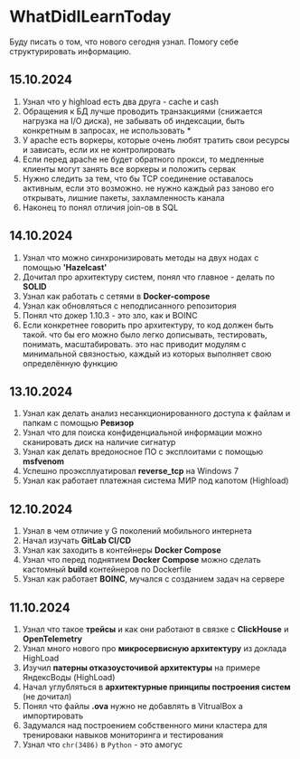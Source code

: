 # WhatDidILearnToday
Буду писать о том, что нового сегодня узнал. Помогу себе структурировать информацию.

## 15.10.2024
1. Узнал что у highload есть два друга - cache и cash
2. Обращения к БД лучше проводить транзакциями (снижается нагрузка на I/O диска), не забывать об индексации, быть конкретным в запросах, не использовать *
3. У apache есть воркеры, которые очень любят тратить свои ресурсы и зависать, если их не контролировать
4. Если перед apache не будет обратного прокси, то медленные клиенты могут занять все воркеры и положить сервак
5. Нужно следить за тем, что бы TCP соединение оставалось активным, если это возможно. не нужно каждый раз заново его открывать, лишние пакеты, захламленность канала
6. Наконец то понял отличия join-ов в SQL



## 14.10.2024
1. Узнал что можно синхронизировать методы на двух нодах с помощью **'Hazelcast'**
2. Дочитал про архитектуру систем, понял что главное - делать по **SOLID**
3. Узнал как работать с сетями в **Docker-compose**
4. Узнал как обновляться с неподписанного репозитория
5. Понял что докер 1.10.3 - это зло, как и BOINC 
6. Если конкретнее говорить про архитектуру, то код должен быть такой. что бы его можно было легко дописывать, тестировать, понимать, масштабировать. это нас приводит модулям с минимальной связностью, каждый из которых выполняет свою определённую функцию

## 13.10.2024
1. Узнал как делать анализ несанкционированного доступа к файлам и папкам с помощью **Ревизор**
2. Узнал что для поиска конфиденциальной информации можно сканировать диск на наличие сигнатур
3. Узнал как делать вредоносное ПО с эксплоитами с помощью **msfvenom**
4. Успешно проэксплуатировал **reverse_tcp** на Windows 7
5. Узнал как работает платежная система МИР под капотом (Highload)

## 12.10.2024
1. Узнал в чем отличие у G поколений мобильного интернета
2. Начал изучать **GitLab CI/CD**
3. Узнал как заходить в контейнеры **Docker Compose**
4. Узнал что перед поднятием **Docker Compose** можно сделать кастомный **build** контейнеров по Dockerfile
5. Узнал как работает **BOINC**, мучался с созданием задач на сервере

## 11.10.2024
1. Узнал что такое **трейсы** и как они работают в связке с **ClickHouse** и **OpenTelemetry**
2. Узнал много нового про **микросервисную архитектуру** из доклада HighLoad
3. Изучил **патерны отказоусточивой архитектуры** на примере ЯндексВоды (HighLoad)
4. Начал углубляться в **архитектурные принципы построения систем** (не дочитал)
5. Понял что файлы **.ova** нужно не добавлять в VitrualBox а импортировать
6. Задумался над построением собственного мини кластера для тренироваки навыков мониторинга и тестирования
7. Узнал что `chr(3486)` в `Python` - это амогус
